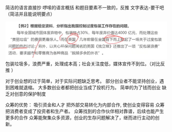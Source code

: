 简洁的语言直接抄
啰嗦的语言概括
和题目要素不一致的，反推
文字表达-要干吧（简洁并且能说明要点）

![](附件/Pasted%20image%2020230206112244.png)
包装垃圾多，浪费严重，处理成本高；社会关注度低，媒体宣传不到位。（对比反推 ）



对于创业想的过于简单，对于实际问题缺乏思考。
部分创业者不能坚持创业，遇到困难就退缩。
大多数创业者都把创业当成了投机行为。
简单的为了钱而创业
缺乏对创意的保护制度



众筹的优势：
吸引资金和人才
把外部交易转化为内部合作, 使创业变得容易
众筹把消费者变成了投资者和生产者。
众筹找到的合作伙伴相对靠谱，后续也能产生更多的合作
众筹能聚集众多资源，创业的生存问题解决了，继而进行主动的创新。

